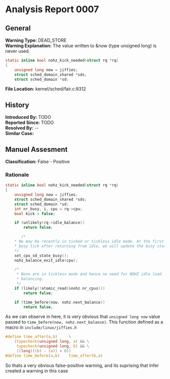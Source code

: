 # Analysis Report 0007 #

## General ##
**Warning Type:** DEAD_STORE  
**Warning Explanation:** The value written to &now (type unsigned long) is never used.   
```C 
static inline bool nohz_kick_needed(struct rq *rq)
{
	unsigned long now = jiffies;
	struct sched_domain_shared *sds;
	struct sched_domain *sd;
```
**File Location:** kernel/sched/fair.c:9312  
## History ##
**Introduced By:** TODO  
**Reported Since:** TODO  
**Resolved By:** --  
**Similar Case:**
## Manuel Assesment ##
**Classification:** False - Positive  
### Rationale ###
```C
static inline bool nohz_kick_needed(struct rq *rq)
{
	unsigned long now = jiffies;
	struct sched_domain_shared *sds;
	struct sched_domain *sd;
	int nr_busy, i, cpu = rq->cpu;
	bool kick = false;

	if (unlikely(rq->idle_balance))
		return false;

       /*
	* We may be recently in ticked or tickless idle mode. At the first
	* busy tick after returning from idle, we will update the busy stats.
	*/
	set_cpu_sd_state_busy();
	nohz_balance_exit_idle(cpu);

	/*
	 * None are in tickless mode and hence no need for NOHZ idle load
	 * balancing.
	 */
	if (likely(!atomic_read(&nohz.nr_cpus)))
		return false;

	if (time_before(now, nohz.next_balance))
		return false;
```  
As we can observe in here, it is very obvious that ```unsigned long now``` value passed to ```time_before(now, nohz.next_balance)```. This function defined as a macro in ```include/linux/jiffies.h```  
```C
#define time_after(a,b)		\
	(typecheck(unsigned long, a) && \
	 typecheck(unsigned long, b) && \
	 ((long)((b) - (a)) < 0))
#define time_before(a,b)	time_after(b,a)
```  
So thats a very obvious false-positive warning, and its suprising that Infer created a warning in this case
